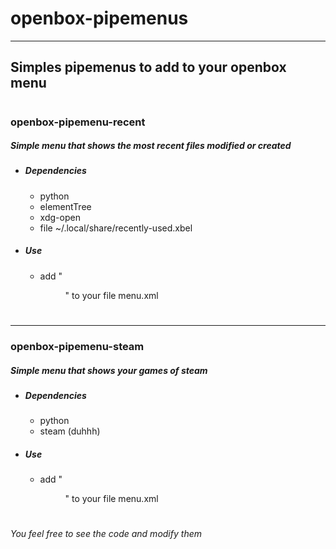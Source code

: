 # openbox-pipemenus
****
## Simples pipemenus to add to your openbox menu
#
### openbox-pipemenu-recent
##### Simple menu that shows the most recent files modified or created
* ##### __Dependencies__
    * python
    * elementTree
    * xdg-open
    * file ~/.local/share/recently-used.xbel
* ##### __Use__
    * add "<menu execute="python /phat/to/file/openbox-pipemenu-recent.py" id="pipe-recentfilesmenu" label="recent files"/>" to your file menu.xml
#
****
### openbox-pipemenu-steam
##### Simple menu that shows your games of steam
* ##### __Dependencies__
    * python
    * steam (duhhh)
* ##### __Use__
    * add "<menu execute="python /phat/to/file/openbox-pipemenu-steam.py" id="pipe-steamgames" label="games"/>" to your file menu.xml
#
#
###### You feel free to see the code and modify them
